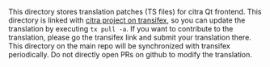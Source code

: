 This directory stores translation patches (TS files) for citra Qt frontend. This directory is linked with [citra project on transifex](https://www.transifex.com/citra/citra), so you can update the translation by executing `tx pull -a`. If you want to contribute to the translation, please go the transifex link and submit your translation there. This directory on the main repo will be synchronized with transifex periodically. Do not directly open PRs on github to modify the translation.
